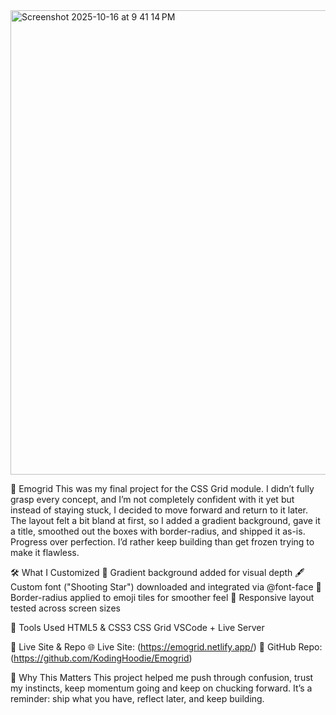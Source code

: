 <img width="1410" height="743" alt="Screenshot 2025-10-16 at 9 41 14 PM" src="https://github.com/user-attachments/assets/7e1c1771-a45a-4766-b10f-892c9fe261cd" />

🧩 Emogrid
This was my final project for the CSS Grid module. I didn’t fully grasp every concept, and I’m not completely confident with it yet but instead of staying stuck, I decided to move forward and return to it later. 
The layout felt a bit bland at first, so I added a gradient background, gave it a title, smoothed out the boxes with border-radius, and shipped it as-is. Progress over perfection. I’d rather keep building than get frozen trying to make it flawless.

🛠️ What I Customized
🎨 Gradient background added for visual depth 🖋️ Custom font ("Shooting Star") downloaded and integrated via @font-face 
🧊 Border-radius applied to emoji tiles for smoother feel 
📱 Responsive layout tested across screen sizes

🚀 Tools Used
HTML5 & CSS3 CSS Grid VSCode + Live Server

🔗 Live Site & Repo
🌐 Live Site: (https://emogrid.netlify.app/) 📁 GitHub Repo: (https://github.com/KodingHoodie/Emogrid)

🙌 Why This Matters
This project helped me push through confusion, trust my instincts, keep momentum going and keep on chucking forward. It’s a reminder: ship what you have, reflect later, and keep building.

